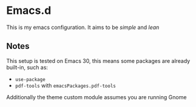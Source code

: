 # Emacs.d

This is my emacs configuration. It aims to be *simple* and *lean*

## Notes

This setup is tested on Emacs 30, this means some packages are already built-in, such as:

- `use-package`
- `pdf-tools` with `emacsPackages.pdf-tools`

Additionally the theme custom module assumes you are running Gnome
